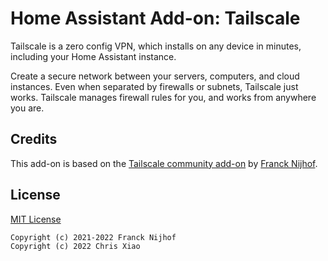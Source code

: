 # Home Assistant Add-on: Tailscale

Tailscale is a zero config VPN, which installs on any device in minutes,
including your Home Assistant instance.

Create a secure network between your servers, computers, and cloud instances.
Even when separated by firewalls or subnets, Tailscale just works. Tailscale
manages firewall rules for you, and works from anywhere you are.

## Credits

This add-on is based on the 
[Tailscale community add-on](https://github.com/hassio-addons/addon-tailscale) 
by [Franck Nijhof](https://github.com/frenck).

## License

[MIT License](https://github.com/chrisx8/hassio-addons/blob/main/tailscale/LICENSE)

```
Copyright (c) 2021-2022 Franck Nijhof
Copyright (c) 2022 Chris Xiao
```
